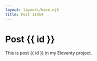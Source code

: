 ```yaml
---
layout: layouts/base.njk
title: Post 11454
---
```


# Post {{ id }}

This is post {{ id }} in my Eleventy project.
